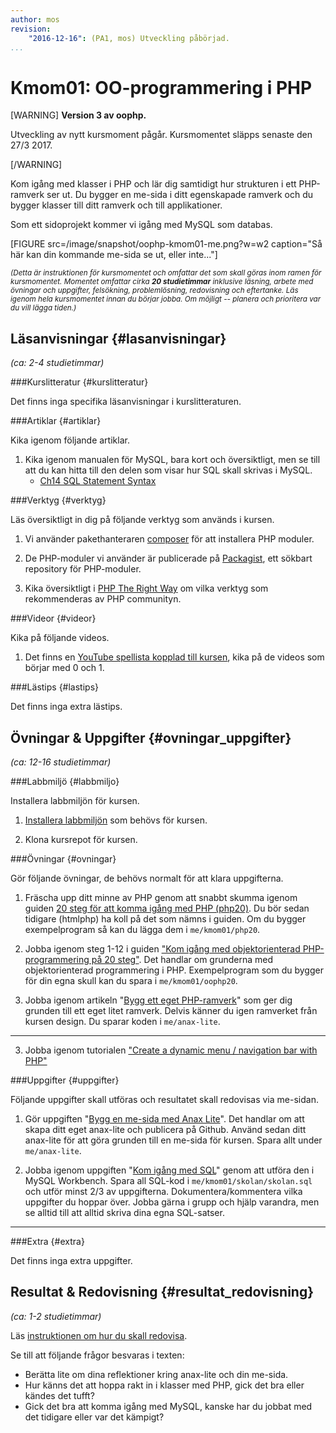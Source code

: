 ```yaml
---
author: mos
revision:
    "2016-12-16": (PA1, mos) Utveckling påbörjad.
...
```

Kmom01: OO-programmering i PHP
==================================

[WARNING]
**Version 3 av oophp.**

Utveckling av nytt kursmoment pågår. Kursmomentet släpps senaste den 27/3 2017.

[/WARNING]

Kom igång med klasser i PHP och lär dig samtidigt hur strukturen i ett PHP-ramverk ser ut. Du bygger en me-sida i ditt egenskapade ramverk och du bygger klasser till ditt ramverk och till applikationer.

Som ett sidoprojekt kommer vi igång med MySQL som databas.

[FIGURE src=/image/snapshot/oophp-kmom01-me.png?w=w2 caption="Så här kan din kommande me-sida se ut, eller inte..."]

<small><i>(Detta är instruktionen för kursmomentet och omfattar det som skall göras inom ramen för kursmomentet. Momentet omfattar cirka **20 studietimmar** inklusive läsning, arbete med övningar och uppgifter, felsökning, problemlösning, redovisning och eftertanke. Läs igenom hela kursmomentet innan du börjar jobba. Om möjligt -- planera och prioritera var du vill lägga tiden.)</i></small>



Läsanvisningar  {#lasanvisningar}
---------------------------------

*(ca: 2-4 studietimmar)*



###Kurslitteratur  {#kurslitteratur}

Det finns inga specifika läsanvisningar i kurslitteraturen.



###Artiklar {#artiklar}

Kika igenom följande artiklar.

1. Kika igenom manualen för MySQL, bara kort och översiktligt, men se till att du kan hitta till den delen som visar hur SQL skall skrivas i MySQL.
    * [Ch14 SQL Statement Syntax](https://dev.mysql.com/doc/refman/5.7/en/sql-syntax.html)



###Verktyg {#verktyg}

Läs översiktligt in dig på följande verktyg som används i kursen.

1. Vi använder pakethanteraren [composer](https://getcomposer.org/) för att installera PHP moduler.

1. De PHP-moduler vi använder är publicerade på [Packagist](https://packagist.org/), ett sökbart repository för PHP-moduler.

1. Kika översiktligt i [PHP The Right Way](http://www.phptherightway.com/) om vilka verktyg som rekommenderas av PHP communityn.



###Videor {#videor}

Kika på följande videos.

1. Det finns en [YouTube spellista kopplad till kursen](https://www.youtube.com/playlist?list=PLKtP9l5q3ce_jh6fAj1iwiJSj70DXA2Vn), kika på de videos som börjar med 0 och 1.



###Lästips {#lastips}

Det finns inga extra lästips.



Övningar & Uppgifter  {#ovningar_uppgifter}
-------------------------------------------

*(ca: 12-16 studietimmar)*



###Labbmiljö {#labbmiljo}

Installera labbmiljön för kursen.

1. [Installera labbmiljön](kurser/oophp-v3/labbmiljo) som behövs för kursen.

1. Klona kursrepot för kursen.



###Övningar {#ovningar}

Gör följande övningar, de behövs normalt för att klara uppgifterna. 

1. Fräscha upp ditt minne av PHP genom att snabbt skumma igenom guiden [20 steg för att komma igång med PHP (php20)](kunskap/kom-i-gang-med-php-pa-20-steg). Du bör sedan tidigare (htmlphp) ha koll på det som nämns i guiden. Om du bygger exempelprogram så kan du lägga dem i `me/kmom01/php20`.

1. Jobba igenom steg 1-12 i guiden ["Kom igång med objektorienterad PHP-programmering på 20 steg"](kunskap/kom-i-gang-med-oophp-pa-20-steg). Det handlar om grunderna med objektorienterad programmering i PHP. Exempelprogram som du bygger för din egna skull kan du spara i `me/kmom01/oophp20`.

1. Jobba igenom artikeln "[Bygg ett eget PHP-ramverk](kunskap/bygg-ett-eget-php-ramverk)" som ger dig grunden till ett eget litet ramverk. Delvis känner du igen ramverket från kursen design. Du sparar koden i `me/anax-lite`.


***

<!--
skapa navbar som klasser

sessioner? oophp session

oophp20 -> dice med session?

Kanske göra tärning version 1 standalone och version 2 i kmom02 som integrerar i ramverket?

-->

3. Jobba igenom tutorialen ["Create a dynamic menu / navigation bar with PHP"](http://dbwebb.se/kod-exempel/dynamic_php_menu/)



###Uppgifter {#uppgifter}

Följande uppgifter skall utföras och resultatet skall redovisas via me-sidan.

1. Gör uppgiften "[Bygg en me-sida med Anax Lite](uppgift/me-sida-med-anax-lite)". Det handlar om att skapa ditt eget anax-lite och publicera på Github. Använd sedan ditt anax-lite för att göra grunden till en me-sida för kursen. Spara allt under `me/anax-lite`.

1. Jobba igenom uppgiften "[Kom igång med SQL](uppgift/kom-igang-med-sql)" genom att utföra den i MySQL Workbench. Spara all SQL-kod i `me/kmom01/skolan/skolan.sql` och utför minst 2/3 av uppgifterna. Dokumentera/kommentera vilka uppgifter du hoppar över. Jobba gärna i grupp och hjälp varandra, men se alltid till att alltid skriva dina egna SQL-satser.

<!--

-->


***

<!--
2. **Gör en me-sida** som baseras på din webbmall. Gör en förstasida som presenterar dig själv och gör en redovisningssida där du samlar alla dina redovisningstexter i kursen. Skapa en dynamisk huvudmeny (likt övningen) och lägg in länkar till sidorna samt en länk till att visa källkoden med `source.php`. Du kan [tjuvkika hur jag gjort](oophp/me/kmom01/me.php).
-->



<!--
1. Ramverksmoduler att bygga själv.
* CValidate
* CFlash
* CCache
* CSession
* navbar
* filecontent/pagecontent content

(Olika språk, anpassa med int/loc) 

-->



###Extra {#extra}

Det finns inga extra uppgifter.



Resultat & Redovisning  {#resultat_redovisning}
-----------------------------------------------

*(ca: 1-2 studietimmar)*

Läs [instruktionen om hur du skall redovisa](kurser/oophp-v2/redovisa).

Se till att följande frågor besvaras i texten:

* Berätta lite om dina reflektioner kring anax-lite och din me-sida.
* Hur känns det att hoppa rakt in i klasser med PHP, gick det bra eller kändes det tufft?
* Gick det bra att komma igång med MySQL, kanske har du jobbat med det tidigare eller var det kämpigt?
